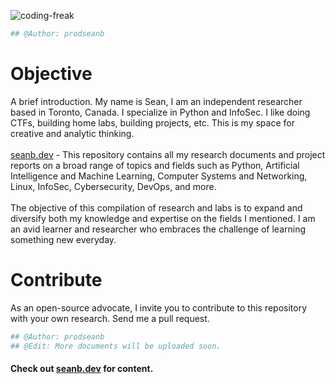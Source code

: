 ![coding-freak](https://user-images.githubusercontent.com/59718043/120569049-2921b700-c3e3-11eb-8375-987138650d68.gif)
```python
## @Author: prodseanb
```

# Objective
A brief introduction. My name is Sean, I am an independent researcher based in Toronto, Canada. I specialize in Python and InfoSec. I like doing CTFs, building home labs, building projects, etc. This is my space for creative and analytic thinking.<br /><br />
[seanb.dev](https://seanb.dev/) - This repository contains all my research documents and project reports on a broad range of topics and fields such as Python, Artificial Intelligence and Machine Learning, Computer Systems and Networking, Linux, InfoSec, Cybersecurity, DevOps, and more.<br /><br />
The objective of this compilation of research and labs is to expand and diversify both my knowledge and expertise on the fields I mentioned. I am an avid learner and researcher who embraces the challenge of learning something new everyday.
# Contribute
As an open-source advocate, I invite you to contribute to this repository with your own research. Send me a pull request.
```python
## @Author: prodseanb
## @Edit: More documents will be uploaded soon.
```
#### Check out [seanb.dev](https://seanb.dev/) for content.
